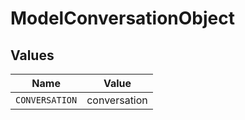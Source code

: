 # ModelConversationObject


## Values

| Name           | Value          |
| -------------- | -------------- |
| `CONVERSATION` | conversation   |